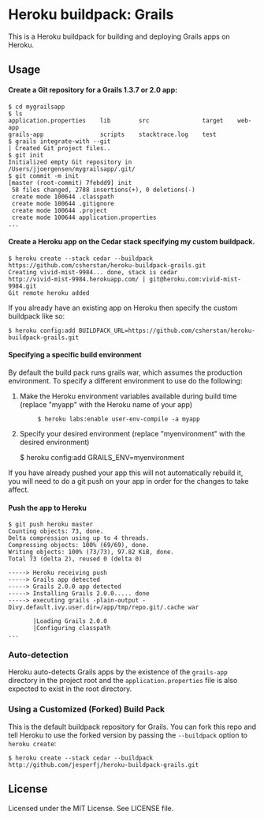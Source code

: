 # Heroku buildpack: Grails

This is a Heroku buildpack for building and deploying Grails apps on Heroku.

## Usage

#### Create a Git repository for a Grails 1.3.7 or 2.0 app:

    $ cd mygrailsapp
    $ ls
    application.properties    lib        src               target    web-app
    grails-app                scripts    stacktrace.log    test
    $ grails integrate-with --git
    | Created Git project files..
    $ git init
    Initialized empty Git repository in /Users/jjoergensen/mygrailsapp/.git/
    $ git commit -m init
    [master (root-commit) 7febdd9] init
     58 files changed, 2788 insertions(+), 0 deletions(-)
     create mode 100644 .classpath
     create mode 100644 .gitignore
     create mode 100644 .project
     create mode 100644 application.properties
    ...
    
#### Create a Heroku app on the Cedar stack specifying my custom buildpack.

    $ heroku create --stack cedar --buildpack https://github.com/csherstan/heroku-buildpack-grails.git
    Creating vivid-mist-9984... done, stack is cedar
    http://vivid-mist-9984.herokuapp.com/ | git@heroku.com:vivid-mist-9984.git
    Git remote heroku added
    
If you already have an existing app on Heroku then specify the custom buildpack like so:

	$ heroku config:add BUILDPACK_URL=https://github.com/csherstan/heroku-buildpack-grails.git
    
#### Specifying a specific build environment

By default the build pack runs grails war, which assumes the production environment. To specify a different environment to use do the following:

1. Make the Heroku environment variables available during build time (replace "myapp" with the Heroku name of your app) 

			$ heroku labs:enable user-env-compile -a myapp
	
	
2. Specify your desired environment (replace "myenvironment" with the desired environment) 

	$ heroku config:add GRAILS_ENV=myenvironment

If you have already pushed your app this will not automatically rebuild it, you will need to do a git push on your app in order for the changes to take affect.    

#### Push the app to Heroku

    $ git push heroku master
    Counting objects: 73, done.
    Delta compression using up to 4 threads.
    Compressing objects: 100% (69/69), done.
    Writing objects: 100% (73/73), 97.82 KiB, done.
    Total 73 (delta 2), reused 0 (delta 0)

    -----> Heroku receiving push
    -----> Grails app detected
    -----> Grails 2.0.0 app detected
    -----> Installing Grails 2.0.0..... done
    -----> executing grails -plain-output -Divy.default.ivy.user.dir=/app/tmp/repo.git/.cache war

           |Loading Grails 2.0.0
           |Configuring classpath
    ...
    

### Auto-detection

Heroku auto-detects Grails apps by the existence of the `grails-app` directory in the project root and the `application.properties`  file is also expected to exist in the root directory.

### Using a Customized (Forked) Build Pack

This is the default buildpack repository for Grails. You can fork this repo and tell Heroku to use the forked version by passing the `--buildpack` option to `heroku create`:

    $ heroku create --stack cedar --buildpack http://github.com/jesperfj/heroku-buildpack-grails.git

## License

Licensed under the MIT License. See LICENSE file.
